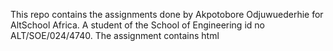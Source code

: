 This repo contains the assignments done by Akpotobore Odjuwuederhie for AltSchool Africa.
A student of the School of Engineering id  no ALT/SOE/024/4740.
The assignment contains html